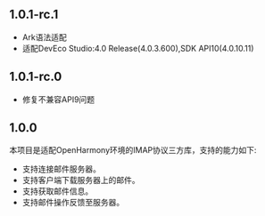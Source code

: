 ## 1.0.1-rc.1

- Ark语法适配
- 适配DevEco Studio:4.0 Release(4.0.3.600),SDK API10(4.0.10.11)

## 1.0.1-rc.0

- 修复不兼容API9问题

## 1.0.0

本项目是适配OpenHarmony环境的IMAP协议三方库，支持的能力如下:

- 支持连接邮件服务器。
- 支持客户端下载服务器上的邮件。
- 支持获取邮件信息。
- 支持邮件操作反馈至服务器。

